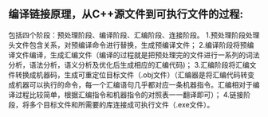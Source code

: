 ## 编译链接原理，从C++源文件到可执行文件的过程:
包括四个阶段：预处理阶段、编译阶段、汇编阶段、连接阶段。
1.预处理阶段处理头文件包含关系，对预编译命令进行替换，生成预编译文件；
2.编译阶段将预编译文件编译，生成汇编文件（编译的过程就是把预处理完的文件进行一系列的词法分析，语法分析，语义分析及优化后生成相应的汇编代码)；
3.汇编阶段将汇编文件转换成机器码，生成可重定位目标文件（.obj文件）（汇编器是将汇编代码转变成机器可以执行的命令，每一个汇编语句几乎都对应一条机器指令。汇编相对于编译过程比较简单，根据汇编指令和机器指令的对照表一一翻译即可）；
4.链接阶段，将多个目标文件和所需要的库连接成可执行文件（.exe文件）。
